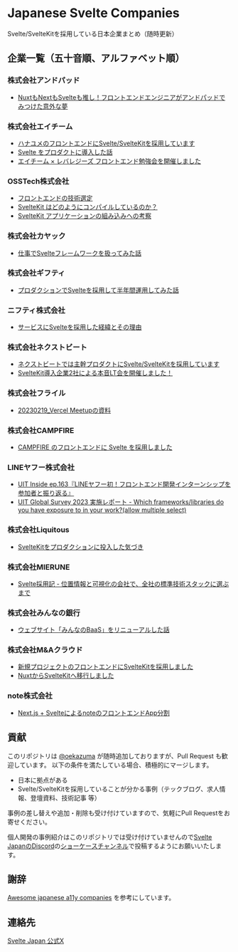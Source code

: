# Japanese Svelte Companies
Svelte/SvelteKitを採用している日本企業まとめ（随時更新）

## 企業一覧（五十音順、アルファベット順）

### 株式会社アンドパッド
- [NuxtもNextもSvelteも推し！フロントエンドエンジニアがアンドパッドでみつけた意外な夢](https://sg.wantedly.com/companies/andpad/post_articles/362007)

### 株式会社エイチーム
- [ハナユメのフロントエンドにSvelte/SvelteKitを採用しています](https://techblog.a-tm.co.jp/entry/2024/10/22/164045)
- [Svelte をプロダクトに導入した話](https://speakerdeck.com/oekazuma/svelte-wopurodakutonidao-ru-sitahua)
- [エイチーム × レバレジーズ フロントエンド勉強会を開催しました](https://techblog.a-tm.co.jp/entry/2023/05/10/104558)

### OSSTech株式会社
- [フロントエンドの技術選定](https://blog.osstech.co.jp/posts/2023/02/frontend-tech-selection/)
- [SvelteKit はどのようにコンパイルしているのか？](https://blog.osstech.co.jp/posts/2023/11/how-sveltekit-compiles/)
- [SvelteKit アプリケーションの組み込みへの考察](https://blog.osstech.co.jp/posts/2023/12/sveltekit-apps-integration/)

### 株式会社カヤック
- [仕事でSvelteフレームワークを扱ってみた話](https://techblog.kayac.com/using-the-svelte-framework-at-work)

### 株式会社ギフティ
- [プロダクションでSvelteを採用して半年間運用してみた話](https://speakerdeck.com/yukiks25/purodakusiyondesveltewocai-yong-siteban-nian-jian-yun-yong-sitemitahua)

### ニフティ株式会社
- [サービスにSvelteを採用した経緯とその理由](https://speakerdeck.com/niftycorp/20230711-collaborated-frontend-study-takeroid)

### 株式会社ネクストビート
- [ネクストビートでは主幹プロダクトにSvelte/SvelteKitを採用しています](https://medium.com/nextbeat-engineering/%E3%83%8D%E3%82%AF%E3%82%B9%E3%83%88%E3%83%93%E3%83%BC%E3%83%88%E3%81%A7%E3%81%AF%E4%B8%BB%E5%B9%B9%E3%83%97%E3%83%AD%E3%83%80%E3%82%AF%E3%83%88%E3%81%ABsvelte-sveltekit%E3%82%92%E6%8E%A1%E7%94%A8%E3%81%97%E3%81%A6%E3%81%84%E3%81%BE%E3%81%99-92d846760bd)
- [SvelteKit導入企業2社による本音LT会を開催しました！](https://medium.com/nextbeat-engineering/sveltekit%E5%B0%8E%E5%85%A5%E4%BC%81%E6%A5%AD2%E7%A4%BE%E3%81%AB%E3%82%88%E3%82%8B%E6%9C%AC%E9%9F%B3lt%E4%BC%9A%E3%82%92%E9%96%8B%E5%82%AC%E3%81%97%E3%81%BE%E3%81%97%E3%81%9F-4a94fb494823)

### 株式会社フライル
- [20230219_Vercel Meetupの資料](https://docs.google.com/presentation/d/16GCSVB-h_TlZtyq-CQ98_fUux5fpKy8QCybMsgH4SsI/edit#slide=id.g20e65406401_0_108)

### 株式会社CAMPFIRE
- [CAMPFIRE のフロントエンドに Svelte を採用しました](https://note.com/tkhs0813/n/n93f7affdddd3)

### LINEヤフー株式会社
- [UIT Inside ep.163『LINEヤフー初！フロントエンド開発インターンシップを参加者と振り返る』](https://uit-inside.linecorp.com/episode/163)
- [UIT Global Survey 2023 実施レポート - Which frameworks/libraries do you have exposure to in your work?(allow multiple select)](https://techblog.lycorp.co.jp/ja/20230205a#Which-frameworks/libraries-do-you-have-exposure-to-in-your-work?(allow-multiple-select))

### 株式会社Liquitous
- [SvelteKitをプロダクションに投入した気づき](https://speakerdeck.com/kazuumin/sveltekitwo-hurotakusiyonni-tou-ru-sitaqi-tuki)

### 株式会社MIERUNE
- [Svelte採用記 - 位置情報と可視化の会社で、全社の標準技術スタックに選ぶまで](https://speakerdeck.com/sorami/svelte-japan-online-meetup-number-3)

### 株式会社みんなの銀行
- [ウェブサイト「みんなのBaaS」をリニューアルした話](https://note.minna-no-ginko.com/n/n13565a132c07)

### 株式会社M&Aクラウド
- [新規プロジェクトのフロントエンドにSvelteKitを採用しました](https://tech.macloud.jp/entry/2022/08/30/122131)
- [NuxtからSvelteKitへ移行しました](https://tech.macloud.jp/entry/2023/12/06/134020)

### note株式会社
- [Next.js + SvelteによるnoteのフロントエンドApp分割](https://note.jp/n/n7f757d7050f6)

## 貢献
このリポジトリは [@oekazuma](https://github.com/oekazuma) が随時追加しておりますが、Pull Request も歓迎しています。
以下の条件を満たしている場合、積極的にマージします。

- 日本に拠点がある
- Svelte/SvelteKitを採用していることが分かる事例（テックブログ、求人情報、登壇資料、技術記事 等）

事例の差し替えや追加・削除も受け付けていますので、気軽にPull Requestをお寄せください。

個人開発の事例紹介はこのリポジトリでは受け付けていませんので[Svelte JapanのDiscord](https://discord.com/invite/8k7VMWRQW4)の[ショーケースチャンネル](https://discord.com/channels/777141291800723468/777150245984534528)で投稿するようにお願いいたします。

## 謝辞
[Awesome japanese a11y companies](https://github.com/yamanoku/awesome-japanese-a11y-companies) を参考にしています。

## 連絡先
[Svelte Japan 公式X](https://twitter.com/SvelteJapan)
